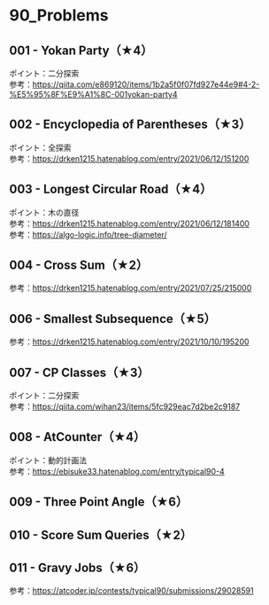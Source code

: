 # 90_Problems
## 001 - Yokan Party（★4） 
ポイント：二分探索<br>
参考：https://qiita.com/e869120/items/1b2a5f0f07fd927e44e9#4-2-%E5%95%8F%E9%A1%8C-001yokan-party4

## 002 - Encyclopedia of Parentheses（★3）
ポイント：全探索<br>
参考：https://drken1215.hatenablog.com/entry/2021/06/12/151200

## 003 - Longest Circular Road（★4）
ポイント：木の直径<br>
参考：https://drken1215.hatenablog.com/entry/2021/06/12/181400 <br>
参考：https://algo-logic.info/tree-diameter/

## 004 - Cross Sum（★2）
参考：https://drken1215.hatenablog.com/entry/2021/07/25/215000

## 006 - Smallest Subsequence（★5）
参考：https://drken1215.hatenablog.com/entry/2021/10/10/195200

## 007 - CP Classes（★3）
ポイント：二分探索<br>
参考：https://qiita.com/wihan23/items/5fc929eac7d2be2c9187

## 008 - AtCounter（★4）
ポイント：動的計画法<br>
参考：https://ebisuke33.hatenablog.com/entry/typical90-4

## 009 - Three Point Angle（★6）

## 010 - Score Sum Queries（★2） 

## 011 - Gravy Jobs（★6）
参考：https://atcoder.jp/contests/typical90/submissions/29028591
